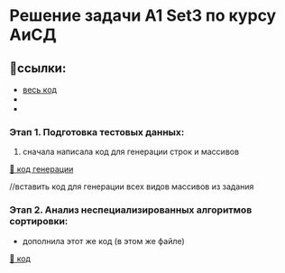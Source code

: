 # Решение задачи A1 Set3 по курсу АиСД

## 📌ссылки:

* [весь код](A1.cpp)
* 
* 

### Этап 1. Подготовка тестовых данных:

1) сначала написала код для генерации строк и массивов

[📎 код генерации](generate.cpp)

//вставить код для генерации всех видов массивов из задания

### Этап 2. Анализ неспециализированных алгоритмов сортировки:

* дополнила этот же код (в этом же файле)

[📎 код](A1_1.cpp)




